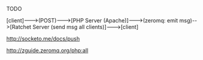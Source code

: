 TODO

[client]--->(POST)--->[PHP Server (Apache)]--->(zeromq: emit msg)-->[Ratchet Server (send msg all clients)]--->[client]

http://socketo.me/docs/push

http://zguide.zeromq.org/php:all


